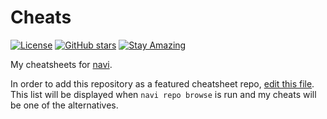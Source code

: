 # Cheats

[![License](https://img.shields.io/badge/License-Public%20Domain-brightgreen.svg)](https://unlicense.org/)
[![GitHub stars](https://img.shields.io/github/stars/isene/cheats.svg)](https://github.com/isene/cheats/stargazers)
[![Stay Amazing](https://img.shields.io/badge/Stay-Amazing-blue.svg)](https://isene.org)

My cheatsheets for [navi](https://github.com/denisidoro/navi).

In order to add this repository as a featured cheatsheet repo, [edit this file](https://github.com/denisidoro/cheats/edit/master/featured_repos.txt). This list will be displayed when `navi repo browse` is run and my cheats will be one of the alternatives.
